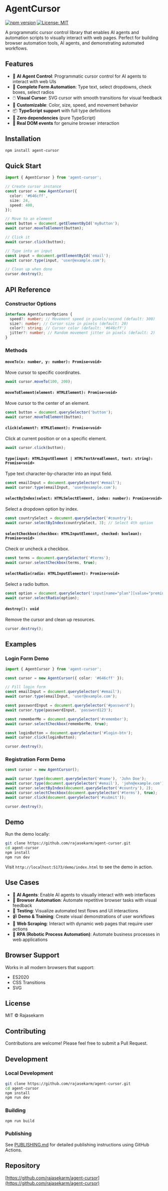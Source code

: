 # AgentCursor

[![npm version](https://badge.fury.io/js/agent-cursor.svg)](https://www.npmjs.com/package/agent-cursor)
[![License: MIT](https://img.shields.io/badge/License-MIT-yellow.svg)](https://opensource.org/licenses/MIT)

A programmatic cursor control library that enables AI agents and automation scripts to visually interact with web pages. Perfect for building browser automation tools, AI agents, and demonstrating automated workflows.

## Features

- 🤖 **AI Agent Control**: Programmatic cursor control for AI agents to interact with web UIs
- 🎯 **Complete Form Automation**: Type text, select dropdowns, check boxes, select radios
- 🖱️ **Visual Cursor**: SVG cursor with smooth transitions for visual feedback
- 🎨 **Customizable**: Color, size, speed, and movement behavior
- 📦 **TypeScript support** with full type definitions
- 🚀 **Zero dependencies** (pure TypeScript)
- 💫 **Real DOM events** for genuine browser interaction

## Installation

```bash
npm install agent-cursor
```

## Quick Start

```typescript
import { AgentCursor } from 'agent-cursor';

// Create cursor instance
const cursor = new AgentCursor({
  color: '#646cff',
  size: 24,
  speed: 400,
});

// Move to an element
const button = document.getElementById('myButton');
await cursor.moveToElement(button);

// Click it
await cursor.click(button);

// Type into an input
const input = document.getElementById('email');
await cursor.type(input, 'user@example.com');

// Clean up when done
cursor.destroy();
```

## API Reference

### Constructor Options

```typescript
interface AgentCursorOptions {
  speed?: number; // Movement speed in pixels/second (default: 300)
  size?: number; // Cursor size in pixels (default: 20)
  color?: string; // Cursor color (default: '#646cff')
  jitter?: number; // Random movement jitter in pixels (default: 2)
}
```

### Methods

#### `moveTo(x: number, y: number): Promise<void>`

Move cursor to specific coordinates.

```typescript
await cursor.moveTo(100, 200);
```

#### `moveToElement(element: HTMLElement): Promise<void>`

Move cursor to the center of an element.

```typescript
const button = document.querySelector('button');
await cursor.moveToElement(button);
```

#### `click(element?: HTMLElement): Promise<void>`

Click at current position or on a specific element.

```typescript
await cursor.click(button);
```

#### `type(input: HTMLInputElement | HTMLTextAreaElement, text: string): Promise<void>`

Type text character-by-character into an input field.

```typescript
const emailInput = document.querySelector('#email');
await cursor.type(emailInput, 'user@example.com');
```

#### `selectByIndex(select: HTMLSelectElement, index: number): Promise<void>`

Select a dropdown option by index.

```typescript
const countrySelect = document.querySelector('#country');
await cursor.selectByIndex(countrySelect, 3); // Select 4th option
```

#### `selectCheckbox(checkbox: HTMLInputElement, checked: boolean): Promise<void>`

Check or uncheck a checkbox.

```typescript
const terms = document.querySelector('#terms');
await cursor.selectCheckbox(terms, true);
```

#### `selectRadio(radio: HTMLInputElement): Promise<void>`

Select a radio button.

```typescript
const option = document.querySelector('input[name="plan"][value="premium"]');
await cursor.selectRadio(option);
```

#### `destroy(): void`

Remove the cursor and clean up resources.

```typescript
cursor.destroy();
```

## Examples

### Login Form Demo

```typescript
import { AgentCursor } from 'agent-cursor';

const cursor = new AgentCursor({ color: '#646cff' });

// Fill login form
const emailInput = document.querySelector('#email');
await cursor.type(emailInput, 'user@example.com');

const passwordInput = document.querySelector('#password');
await cursor.type(passwordInput, 'password123');

const rememberMe = document.querySelector('#remember');
await cursor.selectCheckbox(rememberMe, true);

const loginButton = document.querySelector('#login-btn');
await cursor.click(loginButton);

cursor.destroy();
```

### Registration Form Demo

```typescript
const cursor = new AgentCursor();

await cursor.type(document.querySelector('#name'), 'John Doe');
await cursor.type(document.querySelector('#email'), 'john@example.com');
await cursor.selectByIndex(document.querySelector('#country'), 2);
await cursor.selectCheckbox(document.querySelector('#terms'), true);
await cursor.click(document.querySelector('#submit'));

cursor.destroy();
```

## Demo

Run the demo locally:

```bash
git clone https://github.com/rajasekarm/agent-cursor.git
cd agent-cursor
npm install
npm run dev
```

Visit `http://localhost:5173/demo/index.html` to see the demo in action.

## Use Cases

- 🤖 **AI Agents**: Enable AI agents to visually interact with web interfaces
- 🔄 **Browser Automation**: Automate repetitive browser tasks with visual feedback
- 🧪 **Testing**: Visualize automated test flows and UI interactions
- 📹 **Demo & Training**: Create visual demonstrations of user workflows
- 🎯 **Web Scraping**: Interact with dynamic web pages that require user actions
- 🔧 **RPA (Robotic Process Automation)**: Automate business processes in web applications

## Browser Support

Works in all modern browsers that support:

- ES2020
- CSS Transitions
- SVG

## License

MIT © Rajasekarm

## Contributing

Contributions are welcome! Please feel free to submit a Pull Request.

## Development

### Local Development

```bash
git clone https://github.com/rajasekarm/agent-cursor.git
cd agent-cursor
npm install
npm run dev
```

### Building

```bash
npm run build
```

### Publishing

See [PUBLISHING.md](PUBLISHING.md) for detailed publishing instructions using GitHub Actions.

## Repository

[https://github.com/rajasekarm/agent-cursor](https://github.com/rajasekarm/agent-cursor)
